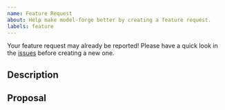 ```yaml
---
name: Feature Request
about: Help make model-forge better by creating a feature request.
labels: feature
---
```


Your feature request may already be reported!
Please have a quick look in the [issues](https://github.com/HelloCuriosity/model-forge/issues) before creating a new one.

## Description
<!-- Add a clear description of the feature you would like to see. -->

## Proposal
<!-- Add proposal as to how you would potentially solve this issue. -->
